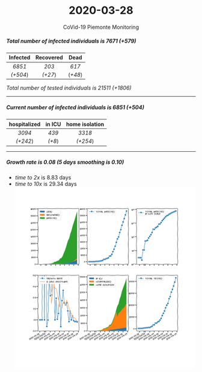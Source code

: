 <div align='center'>

# 2020-03-28
CoVid-19 Piemonte Monitoring
</div>

##### Total number of infected individuals is 7671 (+579)
Infected | Recovered | Dead
:---: | :---: | :---:
*6851* | *203* | *617*
*(+504*) | *(+27*) | (*+48*)

*Total number of tested individuals is 21511 (+1806)*
***
##### Current number of infected individuals is 6851 (+504)
hospitalized | in ICU | home isolation
:---: | :---: | :---:
*3094* |*439* |*3318*
*(+242*) |*(+8*) |*(+254*)
***
##### Growth rate is 0.08 (5 days smoothing is 0.10)
- *time to 2x* is 8.83 days
- *time to 10x* is 29.34 days
![stats][stats]

[stats]: stats_Piemonte.png
